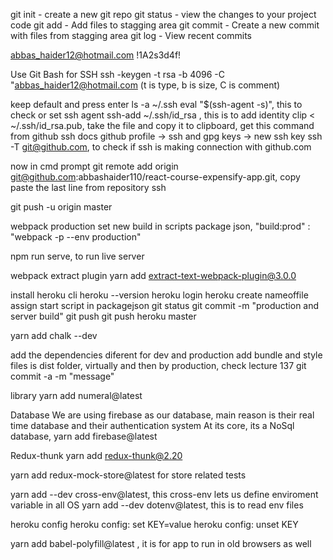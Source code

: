 git init - create a new git repo
git status - view the changes to your project code
git add - Add files to stagging area
git commit - Create a new commit with files from stagging area
git log - View recent commits

abbas_haider12@hotmail.com
!1A2s3d4f!

Use Git Bash for SSH
ssh -keygen -t rsa -b 4096 -C "abbas_haider12@hotmail.com (t is type, b is size, C is comment)

keep default and press enter
ls -a ~/.ssh
eval "$(ssh-agent -s)", this to check or set ssh agent
ssh-add ~/.ssh/id_rsa , this is to add identity
clip < ~/.ssh/id_rsa.pub, take the file and copy it to clipboard, get this command from github ssh docs 
github profile -> ssh and gpg keys -> new ssh key
ssh -T git@github.com, to check if ssh is making connection with github.com

now in cmd prompt
git remote add origin git@github.com:abbashaider110/react-course-expensify-app.git, copy paste the last line from repository ssh

git push -u origin master

webpack production
set new build in scripts package json, "build:prod" : "webpack -p --env production"

npm run serve, to run live server

webpack extract plugin
    yarn add extract-text-webpack-plugin@3.0.0

install heroku cli
heroku --version
heroku login
heroku create nameoffile
assign start script in packagejson
git status
git commit -m "production and server build"
git push
git push heroku master 


yarn add chalk --dev

add the dependencies diferent for dev and production
add bundle and style files is dist folder, virtually and then by production, check lecture 137
git commit -a -m "message"


library
yarn add numeral@latest

Database
We are using firebase as our database, main reason is their real time database and their authentication system
At its core, its a NoSql database, 
yarn add firebase@latest

Redux-thunk
yarn add redux-thunk@2.20


yarn add redux-mock-store@latest  for store related tests

yarn add --dev cross-env@latest, this cross-env lets us define enviroment variable in all OS 
yarn add --dev dotenv@latest,  this is to read env files

heroku config
heroku config: set KEY=value
heroku config: unset KEY


yarn add babel-polyfill@latest , it is for app to run in old browsers as well


